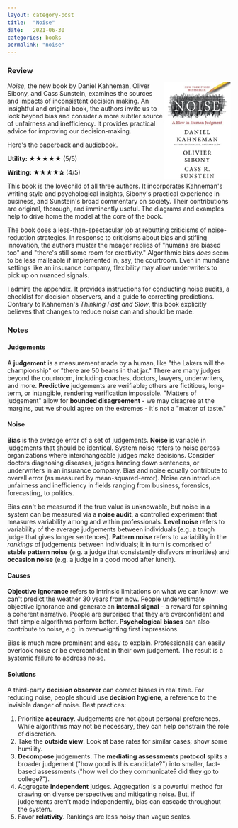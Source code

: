 ```yaml
---
layout: category-post
title:  "Noise"
date:   2021-06-30
categories: books
permalink: "noise"
---
```


### Review

<img align="right" width="30%" src="/resources/books/noise.jpg">

*Noise*, the new book by Daniel Kahneman, Oliver Sibony, and Cass Sunstein, examines the sources and impacts of inconsistent decision making. An insightful and original book, the authors invite us to look beyond bias and consider a more subtler source of unfairness and inefficiency. It provides practical advice for improving our decision-making.

Here's the [paperback](https://www.amazon.com/Noise-Human-Judgment-Daniel-Kahneman/dp/0316451401) and [audiobook](https://www.audible.com/pd/Noise-Audiobook/1984832069).

**Utility: ★★★★★** (5/5)

**Writing: ★★★★✰** (4/5)

This book is the lovechild of all three authors. It incorporates Kahneman's writing style and psychological insights, Sibony's practical experience in business, and Sunstein's broad commentary on society. Their contributions are original, thorough, and imminently useful. The diagrams and examples help to drive home the model at the core of the book.

The book does a less-than-spectacular job at rebutting criticisms of noise-reduction strategies. In response to criticisms about bias and stifling innovation, the authors muster the meager replies of "humans are biased too" and "there's still some room for creativity." Algorithmic bias *does* seem to be less malleable if implemented in, say, the courtroom. Even in mundane settings like an insurance company, flexibility may allow underwriters to pick up on nuanced signals.

I admire the appendix. It provides instructions for conducting noise audits, a checklist for decision observers, and a guide to correcting predictions. Contrary to Kahneman's *Thinking Fast and Slow*, this book explicitly believes that changes to reduce noise can and should be made.

### Notes

#### Judgements

A **judgement** is a measurement made by a human, like "the Lakers will the championship" or "there are 50 beans in that jar."  There are many judges beyond the courtroom, including coaches, doctors, lawyers, underwriters, and more. **Predictive** judgements are verifiable; others are fictitious, long-term, or intangible, rendering verification impossible. "Matters of judgement" allow for **bounded disagreement** - we may disagree at the margins, but we should agree on the extremes - it's not a "matter of taste."

#### Noise

**Bias** is the average error of a set of judgements. **Noise** is variable in judgements that should be identical. System noise refers to noise across organizations where interchangeable judges make decisions. Consider doctors diagnosing diseases, judges handing down sentences, or underwriters in an insurance company. Bias and noise equally contribute to overall error (as measured by mean-squared-error). Noise can introduce unfairness and inefficiency in fields ranging from business, forensics, forecasting, to politics.

Bias can't be measured if the true value is unknowable, but noise in a system can be measured via a **noise audit**, a controlled experiment that measures variability among and within professionals. **Level noise** refers to variability of the average judgements between individuals (e.g. a tough judge that gives longer sentences). **Pattern noise** refers to variability in the *rankings* of judgements between individuals; it in turn is comprised of **stable pattern noise** (e.g. a judge that consistently disfavors minorities) and **occasion noise** (e.g. a judge in a good mood after lunch).

#### Causes

**Objective ignorance** refers to intrinsic limitations on what we can know: we can't predict the weather 30 years from now.  People underestimate objective ignorance and generate an **internal signal** - a reward for spinning a coherent narrative. People are surprised that they are overconfident and that simple algorithms perform better. **Psychological biases** can also contribute to noise, e.g. in overweighting first impressions.

Bias is much more prominent and easy to explain. Professionals can easily overlook noise or be overconfident in their own judgement. The result is a systemic failure to address noise.

#### Solutions

A third-party **decision observer** can correct biases in real time. For reducing noise, people should use **decision hygiene**, a reference to the invisible danger of noise. Best practices:

1. Prioritize **accuracy**. Judgements are not about personal preferences. While algorithms may not be necessary, they can help constrain the role of discretion.
2. Take the **outside view**. Look at base rates for similar cases; show some humility.
3. **Decompose** judgements. The **mediating assessments protocol** splits a broader judgement ("how good is this candidate?") into smaller, fact-based assessments ("how well do they communicate? did they go to college?").
4. Aggregate **independent** judges. Aggregation is a powerful method for drawing on diverse perspectives and mitigating noise. But, if judgements aren't made independently, bias can cascade throughout the system.
5. Favor **relativity**. Rankings are less noisy than vague scales.

